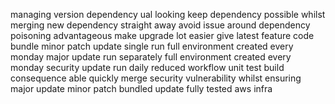 managing version dependency ual looking keep dependency possible whilst merging new dependency straight away avoid issue around dependency poisoning advantageous make upgrade lot easier give latest feature code bundle minor patch update single run full environment created every monday major update run separately full environment created every monday security update run daily reduced workflow unit test build consequence able quickly merge security vulnerability whilst ensuring major update minor patch bundled update fully tested aws infra